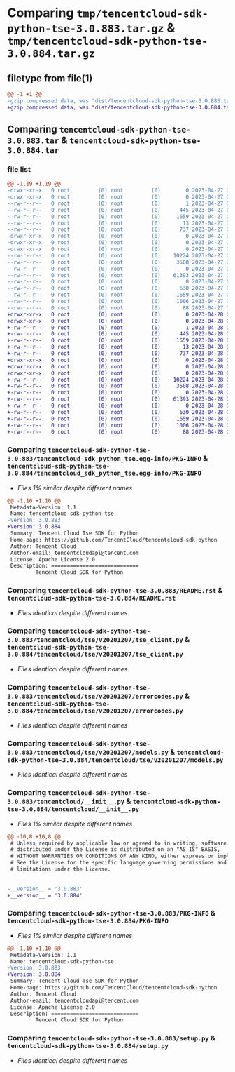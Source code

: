 # Comparing `tmp/tencentcloud-sdk-python-tse-3.0.883.tar.gz` & `tmp/tencentcloud-sdk-python-tse-3.0.884.tar.gz`

## filetype from file(1)

```diff
@@ -1 +1 @@
-gzip compressed data, was "dist/tencentcloud-sdk-python-tse-3.0.883.tar", last modified: Thu Apr 27 00:59:20 2023, max compression
+gzip compressed data, was "dist/tencentcloud-sdk-python-tse-3.0.884.tar", last modified: Fri Apr 28 02:46:32 2023, max compression
```

## Comparing `tencentcloud-sdk-python-tse-3.0.883.tar` & `tencentcloud-sdk-python-tse-3.0.884.tar`

### file list

```diff
@@ -1,19 +1,19 @@
-drwxr-xr-x   0 root         (0) root         (0)        0 2023-04-27 00:59:20.000000 tencentcloud-sdk-python-tse-3.0.883/
-drwxr-xr-x   0 root         (0) root         (0)        0 2023-04-27 00:59:20.000000 tencentcloud-sdk-python-tse-3.0.883/tencentcloud_sdk_python_tse.egg-info/
--rw-r--r--   0 root         (0) root         (0)        1 2023-04-27 00:59:20.000000 tencentcloud-sdk-python-tse-3.0.883/tencentcloud_sdk_python_tse.egg-info/dependency_links.txt
--rw-r--r--   0 root         (0) root         (0)      445 2023-04-27 00:59:20.000000 tencentcloud-sdk-python-tse-3.0.883/tencentcloud_sdk_python_tse.egg-info/SOURCES.txt
--rw-r--r--   0 root         (0) root         (0)     1659 2023-04-27 00:59:20.000000 tencentcloud-sdk-python-tse-3.0.883/tencentcloud_sdk_python_tse.egg-info/PKG-INFO
--rw-r--r--   0 root         (0) root         (0)       13 2023-04-27 00:59:20.000000 tencentcloud-sdk-python-tse-3.0.883/tencentcloud_sdk_python_tse.egg-info/top_level.txt
--rw-r--r--   0 root         (0) root         (0)      737 2023-04-27 00:59:20.000000 tencentcloud-sdk-python-tse-3.0.883/README.rst
-drwxr-xr-x   0 root         (0) root         (0)        0 2023-04-27 00:59:20.000000 tencentcloud-sdk-python-tse-3.0.883/tencentcloud/
-drwxr-xr-x   0 root         (0) root         (0)        0 2023-04-27 00:59:20.000000 tencentcloud-sdk-python-tse-3.0.883/tencentcloud/tse/
-drwxr-xr-x   0 root         (0) root         (0)        0 2023-04-27 00:59:20.000000 tencentcloud-sdk-python-tse-3.0.883/tencentcloud/tse/v20201207/
--rw-r--r--   0 root         (0) root         (0)    10224 2023-04-27 00:59:20.000000 tencentcloud-sdk-python-tse-3.0.883/tencentcloud/tse/v20201207/tse_client.py
--rw-r--r--   0 root         (0) root         (0)     3508 2023-04-27 00:59:20.000000 tencentcloud-sdk-python-tse-3.0.883/tencentcloud/tse/v20201207/errorcodes.py
--rw-r--r--   0 root         (0) root         (0)        0 2023-04-27 00:59:20.000000 tencentcloud-sdk-python-tse-3.0.883/tencentcloud/tse/v20201207/__init__.py
--rw-r--r--   0 root         (0) root         (0)    61393 2023-04-27 00:59:20.000000 tencentcloud-sdk-python-tse-3.0.883/tencentcloud/tse/v20201207/models.py
--rw-r--r--   0 root         (0) root         (0)        0 2023-04-27 00:59:20.000000 tencentcloud-sdk-python-tse-3.0.883/tencentcloud/tse/__init__.py
--rw-r--r--   0 root         (0) root         (0)      630 2023-04-27 00:59:20.000000 tencentcloud-sdk-python-tse-3.0.883/tencentcloud/__init__.py
--rw-r--r--   0 root         (0) root         (0)     1659 2023-04-27 00:59:20.000000 tencentcloud-sdk-python-tse-3.0.883/PKG-INFO
--rw-r--r--   0 root         (0) root         (0)     1006 2023-04-27 00:59:20.000000 tencentcloud-sdk-python-tse-3.0.883/setup.py
--rw-r--r--   0 root         (0) root         (0)       88 2023-04-27 00:59:20.000000 tencentcloud-sdk-python-tse-3.0.883/setup.cfg
+drwxr-xr-x   0 root         (0) root         (0)        0 2023-04-28 02:46:32.000000 tencentcloud-sdk-python-tse-3.0.884/
+drwxr-xr-x   0 root         (0) root         (0)        0 2023-04-28 02:46:32.000000 tencentcloud-sdk-python-tse-3.0.884/tencentcloud_sdk_python_tse.egg-info/
+-rw-r--r--   0 root         (0) root         (0)        1 2023-04-28 02:46:32.000000 tencentcloud-sdk-python-tse-3.0.884/tencentcloud_sdk_python_tse.egg-info/dependency_links.txt
+-rw-r--r--   0 root         (0) root         (0)      445 2023-04-28 02:46:32.000000 tencentcloud-sdk-python-tse-3.0.884/tencentcloud_sdk_python_tse.egg-info/SOURCES.txt
+-rw-r--r--   0 root         (0) root         (0)     1659 2023-04-28 02:46:32.000000 tencentcloud-sdk-python-tse-3.0.884/tencentcloud_sdk_python_tse.egg-info/PKG-INFO
+-rw-r--r--   0 root         (0) root         (0)       13 2023-04-28 02:46:32.000000 tencentcloud-sdk-python-tse-3.0.884/tencentcloud_sdk_python_tse.egg-info/top_level.txt
+-rw-r--r--   0 root         (0) root         (0)      737 2023-04-28 02:46:32.000000 tencentcloud-sdk-python-tse-3.0.884/README.rst
+drwxr-xr-x   0 root         (0) root         (0)        0 2023-04-28 02:46:32.000000 tencentcloud-sdk-python-tse-3.0.884/tencentcloud/
+drwxr-xr-x   0 root         (0) root         (0)        0 2023-04-28 02:46:32.000000 tencentcloud-sdk-python-tse-3.0.884/tencentcloud/tse/
+drwxr-xr-x   0 root         (0) root         (0)        0 2023-04-28 02:46:32.000000 tencentcloud-sdk-python-tse-3.0.884/tencentcloud/tse/v20201207/
+-rw-r--r--   0 root         (0) root         (0)    10224 2023-04-28 02:46:32.000000 tencentcloud-sdk-python-tse-3.0.884/tencentcloud/tse/v20201207/tse_client.py
+-rw-r--r--   0 root         (0) root         (0)     3508 2023-04-28 02:46:32.000000 tencentcloud-sdk-python-tse-3.0.884/tencentcloud/tse/v20201207/errorcodes.py
+-rw-r--r--   0 root         (0) root         (0)        0 2023-04-28 02:46:32.000000 tencentcloud-sdk-python-tse-3.0.884/tencentcloud/tse/v20201207/__init__.py
+-rw-r--r--   0 root         (0) root         (0)    61393 2023-04-28 02:46:32.000000 tencentcloud-sdk-python-tse-3.0.884/tencentcloud/tse/v20201207/models.py
+-rw-r--r--   0 root         (0) root         (0)        0 2023-04-28 02:46:32.000000 tencentcloud-sdk-python-tse-3.0.884/tencentcloud/tse/__init__.py
+-rw-r--r--   0 root         (0) root         (0)      630 2023-04-28 02:46:32.000000 tencentcloud-sdk-python-tse-3.0.884/tencentcloud/__init__.py
+-rw-r--r--   0 root         (0) root         (0)     1659 2023-04-28 02:46:32.000000 tencentcloud-sdk-python-tse-3.0.884/PKG-INFO
+-rw-r--r--   0 root         (0) root         (0)     1006 2023-04-28 02:46:32.000000 tencentcloud-sdk-python-tse-3.0.884/setup.py
+-rw-r--r--   0 root         (0) root         (0)       88 2023-04-28 02:46:32.000000 tencentcloud-sdk-python-tse-3.0.884/setup.cfg
```

### Comparing `tencentcloud-sdk-python-tse-3.0.883/tencentcloud_sdk_python_tse.egg-info/PKG-INFO` & `tencentcloud-sdk-python-tse-3.0.884/tencentcloud_sdk_python_tse.egg-info/PKG-INFO`

 * *Files 1% similar despite different names*

```diff
@@ -1,10 +1,10 @@
 Metadata-Version: 1.1
 Name: tencentcloud-sdk-python-tse
-Version: 3.0.883
+Version: 3.0.884
 Summary: Tencent Cloud Tse SDK for Python
 Home-page: https://github.com/TencentCloud/tencentcloud-sdk-python
 Author: Tencent Cloud
 Author-email: tencentcloudapi@tencent.com
 License: Apache License 2.0
 Description: ============================
         Tencent Cloud SDK for Python
```

### Comparing `tencentcloud-sdk-python-tse-3.0.883/README.rst` & `tencentcloud-sdk-python-tse-3.0.884/README.rst`

 * *Files identical despite different names*

### Comparing `tencentcloud-sdk-python-tse-3.0.883/tencentcloud/tse/v20201207/tse_client.py` & `tencentcloud-sdk-python-tse-3.0.884/tencentcloud/tse/v20201207/tse_client.py`

 * *Files identical despite different names*

### Comparing `tencentcloud-sdk-python-tse-3.0.883/tencentcloud/tse/v20201207/errorcodes.py` & `tencentcloud-sdk-python-tse-3.0.884/tencentcloud/tse/v20201207/errorcodes.py`

 * *Files identical despite different names*

### Comparing `tencentcloud-sdk-python-tse-3.0.883/tencentcloud/tse/v20201207/models.py` & `tencentcloud-sdk-python-tse-3.0.884/tencentcloud/tse/v20201207/models.py`

 * *Files identical despite different names*

### Comparing `tencentcloud-sdk-python-tse-3.0.883/tencentcloud/__init__.py` & `tencentcloud-sdk-python-tse-3.0.884/tencentcloud/__init__.py`

 * *Files 1% similar despite different names*

```diff
@@ -10,8 +10,8 @@
 # Unless required by applicable law or agreed to in writing, software
 # distributed under the License is distributed on an "AS IS" BASIS,
 # WITHOUT WARRANTIES OR CONDITIONS OF ANY KIND, either express or implied.
 # See the License for the specific language governing permissions and
 # limitations under the License.
 
 
-__version__ = '3.0.883'
+__version__ = '3.0.884'
```

### Comparing `tencentcloud-sdk-python-tse-3.0.883/PKG-INFO` & `tencentcloud-sdk-python-tse-3.0.884/PKG-INFO`

 * *Files 1% similar despite different names*

```diff
@@ -1,10 +1,10 @@
 Metadata-Version: 1.1
 Name: tencentcloud-sdk-python-tse
-Version: 3.0.883
+Version: 3.0.884
 Summary: Tencent Cloud Tse SDK for Python
 Home-page: https://github.com/TencentCloud/tencentcloud-sdk-python
 Author: Tencent Cloud
 Author-email: tencentcloudapi@tencent.com
 License: Apache License 2.0
 Description: ============================
         Tencent Cloud SDK for Python
```

### Comparing `tencentcloud-sdk-python-tse-3.0.883/setup.py` & `tencentcloud-sdk-python-tse-3.0.884/setup.py`

 * *Files identical despite different names*

